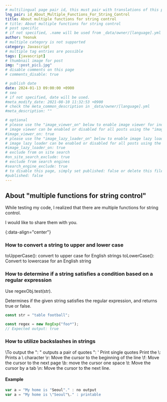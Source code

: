 ```yaml
---
# multilingual page pair id, this must pair with translations of this page. (This name must be unique)
lng_pair: id_About_Multiple_Functions_For_String_Control
title: About multiple functions for string control
# title: About multiple functions for string control
# post specific
# if not specified, .name will be used from _data/owner/[language].yml
author: Yeonuk
# multiple category is not supported
category: Javascript
# multiple tag entries are possible
tags: [javascript]
# thumbnail image for post
img: ":post_pic1.jpg"
# disable comments on this page
# comments_disable: true

# publish date
date: 2024-01-13 09:00:00 +0900
# seo
# if not specified, date will be used.
#meta_modify_date: 2021-08-10 11:32:53 +0900
# check the meta_common_description in _data/owner/[language].yml
#meta_description: ""

# optional
# please use the "image_viewer_on" below to enable image viewer for individual pages or posts (_posts/ or [language]/_posts folders).
# image viewer can be enabled or disabled for all posts using the "image_viewer_posts: true" setting in _data/conf/main.yml.
#image_viewer_on: true
# please use the "image_lazy_loader_on" below to enable image lazy loader for individual pages or posts (_posts/ or [language]/_posts folders).
# image lazy loader can be enabled or disabled for all posts using the "image_lazy_loader_posts: true" setting in _data/conf/main.yml.
#image_lazy_loader_on: true
# exclude from on site search
#on_site_search_exclude: true
# exclude from search engines
#search_engine_exclude: true
# to disable this page, simply set published: false or delete this file
#published: false
---
```


<!-- outline-start -->

## About "multiple functions for string control"

While testing my code, I realized that there are multiple functions for string control.

I would like to share them with you.

{:data-align="center"}

<!-- outline-end -->

### How to convert a string to upper and lower case

toUpperCase(): convert to upper case for English strings
toLowerCase(): Convert to lowercase for an English string

### How to determine if a string satisfies a condition based on a regular expression

Use regexObj.test(str).

Determines if the given string satisfies the regular expression, and returns true or false.

```javascript
const str = "table football";

const regex = new RegExp("foo*");
// Expected output: true
```

### How to utilize backslashes in strings

\To output the ": " outputs a pair of quotes
\": ' Print single quotes
Print the \\: Prints a \ character
\r: Move the cursor to the beginning of the line
\f: Move the cursor to the next page
\b: move the cursor one space
\t: Move the cursor by a tab
\n: Move the cursor to the next line.

#### Example

```javascript
var a = "My home is "Seoul"." : no output
var a = "My home is \"Seoul"\." : printable
```

